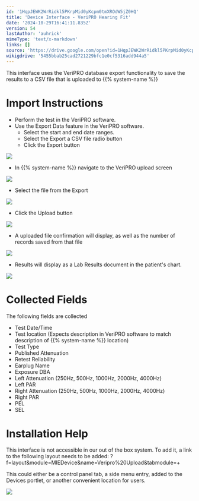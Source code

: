 ```yaml
---
id: '1HqpJEWK2WrRidkl5PKrpMid0yKcpm0tmXROdW5jZ0HQ'
title: 'Device Interface - VeriPRO Hearing Fit'
date: '2024-10-29T16:41:11.835Z'
version: 54
lastAuthor: 'auhrick'
mimeType: 'text/x-markdown'
links: []
source: 'https://drive.google.com/open?id=1HqpJEWK2WrRidkl5PKrpMid0yKcpm0tmXROdW5jZ0HQ'
wikigdrive: '5455bbab25cad2721229bfc1e0cf5316add944a5'
---
```

This interface uses the VeriPRO database export functionality to save the results to a CSV file that is uploaded to {{% system-name %}}

# Import Instructions

* Perform the test in the VeriPRO software.
* Use the Export Data feature in the VeriPRO software.
    * Select the start and end date ranges.
    * Select the Export a CSV file radio button
    * Click the Export button

![](../device-interface-veripro-hearing-fit.assets/13a397fb6476f79b653eaf64d33e412a.png)

* In {{% system-name %}} navigate to the VeriPRO upload screen

![](../device-interface-veripro-hearing-fit.assets/9f8df0726739874a5d221306a57b6442.png)

* Select the file from the Export

![](../device-interface-veripro-hearing-fit.assets/04cd91cb973b3c108186ebee702dc636.png)

* Click the Upload button

![](../device-interface-veripro-hearing-fit.assets/2cb0603d9c32b6759b77d78ced6d9fca.png)

* A uploaded file confirmation will display, as well as the number of records saved from that file

![](../device-interface-veripro-hearing-fit.assets/6a7beed45da683b7613de83f575b5a4f.png)

* Results will display as a Lab Results document in the patient's chart.

![](../device-interface-veripro-hearing-fit.assets/8cf29dde3cd89f5f507dbf2969197779.png)

# Collected Fields

The following fields are collected

* Test Date/Time
* Test location (Expects description in VeriPRO software to match description of {{% system-name %}} location)
* Test Type
* Published Attenuation
* Retest Reliability
* Earplug Name
* Exposure DBA
* Left Attenuation (250Hz, 500Hz, 1000Hz, 2000Hz, 4000Hz)
* Left PAR
* Right Attenuation (250Hz, 500Hz, 1000Hz, 2000Hz, 4000Hz)
* Right PAR
* PEL
* SEL

# Installation Help

This interface is not accessible in our out of the box system.  To add it, a link to the following layout needs to be added: ?f=layout&module=MIEDevice&name=Veripro%20Upload&tabmodule=+

This could either be a control panel tab, a side menu entry, added to the Devices portlet, or another convenient location for users.

![](../device-interface-veripro-hearing-fit.assets/5e62feac90a584fe4d592c47c6c358be.png)
